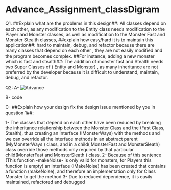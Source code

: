 # Advance_Assignment_classDigram

Q1.
##Explain what are the problems in this design##:  All classes depend on each other, as any modification to the Entity class needs modification to the Player 
and Monster classes, as well as modification to the Monster Fast and Monster Stealth classes,
##explain how easy/hard it is to maintain this application##: hard to maintain, debug, and refactor because there are many classes that depend on each other , 
they are not easily modified and the program becomes complex.
##For instance, adding a new monster which is fast and stealth##: The addition of monster fast and Stealth needs two Super Classes of ( Entity and Monster) ,
as many inheritance are not preferred by the developer because it is difficult to understand, maintain, debug, and refactor.


Q2: A- ![Advance](https://user-images.githubusercontent.com/99614732/194774976-a5fa9a18-2d25-4d09-9d25-fe36885acb78.png)

B- code

C-
  ##Explain how your design fix the design issue mentioned by you in question 1##:

1- The classes that depend on each other have been reduced by breaking the inheritance relationship between the Monster Class and the (Fast Class, Stealth), 
   thus creating an Interface (IMonsterWays) with the methods and we can override all the interface methods in an abstract parent (MyMonsterWays ) class,
   and in a child( MonsterFast and MonsterSleath) class override those methods only required by that particular child(MonsterFast and MonsterSleath ) class.
2- Because of this sentence (This function -makeNoise- is only valid for monsters, for Players this function is empty) an Interface (IMakeNoise) has been created that contains a function (makeNoise), and therefore an implementation only for Class Monster to get the method
3- Due to reduced dependence, it is easily maintained, refactored and debugged


